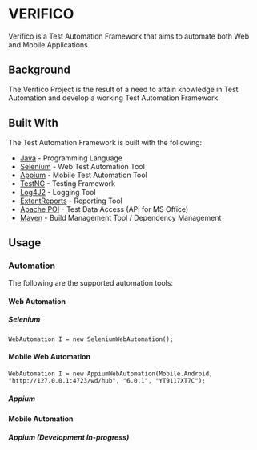 # **VERIFICO**
Verifico is a Test Automation Framework that aims to automate both Web and Mobile Applications.

## **Background**
The Verifico Project is the result of a need to attain knowledge in Test Automation and develop a working Test Automation Framework.

## **Built With**
The Test Automation Framework is built with the following:
* [Java](https://www.oracle.com/technetwork/java/javase/downloads/jdk8-downloads-2133151.html) - Programming Language
* [Selenium](https://www.seleniumhq.org/download/) - Web Test Automation Tool
* [Appium](http://appium.io/downloads.html) - Mobile Test Automation Tool
* [TestNG](http://testng.org/doc/download.html) - Testing Framework
* [Log4J2](https://logging.apache.org/log4j/2.0/download.html) - Logging Tool
* [ExtentReports](http://relevantcodes.com/extentreports-for-selenium/) - Reporting Tool
* [Apache POI](https://poi.apache.org/download.html) - Test Data Access (API for MS Office)
* [Maven](https://maven.apache.org/download.cgi) - Build Management Tool / Dependency Management

## **Usage**
### **Automation**
The following are the supported automation tools:
#### **Web Automation**
##### **Selenium**

```
WebAutomation I = new SeleniumWebAutomation();
```

#### **Mobile Web Automation**

```
WebAutomation I = new AppiumWebAutomation(Mobile.Android, "http://127.0.0.1:4723/wd/hub", "6.0.1", "YT9117XT7C");
```

##### **Appium**
#### **Mobile Automation**
##### **Appium** (Development In-progress)
